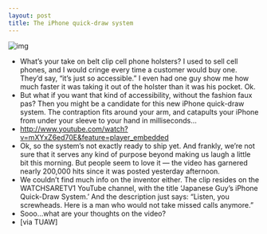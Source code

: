 ```yaml
---
layout: post
title: The iPhone quick-draw system
---
```

![img](http://media.idownloadblog.com/wp-content/uploads/2013/01/quick-draw-iphone-shot.png)
* What’s your take on belt clip cell phone holsters? I used to sell cell phones, and I would cringe every time a customer would buy one. They’d say, “it’s just so accessible.” I even had one guy show me how much faster it was taking it out of the holster than it was his pocket. Ok.
* But what if you want that kind of accessibility, without the fashion faux pas? Then you might be a candidate for this new iPhone quick-draw system. The contraption fits around your arm, and catapults your iPhone from under your sleeve to your hand in milliseconds…
* http://www.youtube.com/watch?v=mXYxZ6ed70E&feature=player_embedded
* Ok, so the system’s not exactly ready to ship yet. And frankly, we’re not sure that it serves any kind of purpose beyond making us laugh a little bit this morning. But people seem to love it — the video has garnered nearly 200,000 hits since it was posted yesterday afternoon.
* We couldn’t find much info on the inventor either. The clip resides on the WATCHSARETV1 YouTube channel, with the title ‘Japanese Guy’s iPhone Quick-Draw System.’ And the description just says: “Listen, you screwheads. Here is a man who would not take missed calls anymore.”
* Sooo…what are your thoughts on the video?
* [via TUAW]

